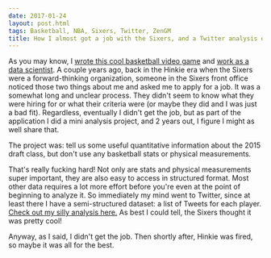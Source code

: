 ```yaml
---
date: 2017-01-24
layout: post.html
tags: Basketball, NBA, Sixers, Twitter, ZenGM
title: How I almost got a job with the Sixers, and a Twitter analysis of the 2015 NBA draft class
---
```


As you may know, I [wrote this cool basketball video game](https://basketball-gm.com/) and [work as a data scientist](https://www.linkedin.com/in/jeremy-scheff-99987b28/). A couple years ago, back in the Hinkie era when the Sixers were a forward-thinking organization, someone in the Sixers front office noticed those two things about me and asked me to apply for a job. It was a somewhat long and unclear process. They didn't seem to know what they were hiring for or what their criteria were (or maybe they did and I was just a bad fit). Regardless, eventually I didn't get the job, but as part of the application I did a mini analysis project, and 2 years out, I figure I might as well share that.

<!--more-->

The project was: tell us some useful quantitative information about the 2015 draft class, but don't use any basketball stats or physical measurements.

That's really fucking hard! Not only are stats and physical measurements super important, they are also easy to access in structured format. Most other data requires a lot more effort before you're even at the point of beginning to analyze it. So immediately my mind went to Twitter, since at least there I have a semi-structured dataset: a list of Tweets for each player. [Check out my silly analysis here.](/sixers/) As best I could tell, the Sixers thought it was pretty cool!

Anyway, as I said, I didn't get the job. Then shortly after, Hinkie was fired, so maybe it was all for the best.
